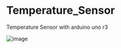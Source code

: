 # Temperature_Sensor
Temperature Sensor with arduino uno r3





![image](https://github.com/filegeiasou/Temperature_Sensor/assets/49124547/4400f843-08ad-4bec-b1d4-a0c748b6740a)
